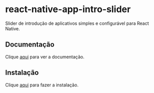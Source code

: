 # react-native-app-intro-slider

Slider de introdução de aplicativos simples e configurável para React Native.

## Documentação

Clique [aqui](https://github.com/jacse/react-native-app-intro-slider) para ver a documentação.

## Instalação

Clique [aqui](https://www.npmjs.com/package/react-native-app-intro-slider) para fazer a instalação.